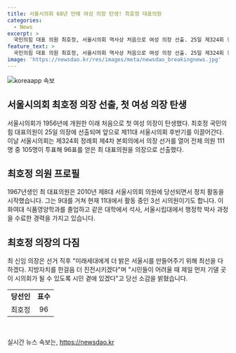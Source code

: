 ```yaml
---
title: 서울시의회 68년 만에 여성 의장 탄생! 최호정 대표의원
categories:
  - News
excerpt: >
  국민의힘 대표 의원 최호정, 서울시의회 역사상 처음으로 여성 의장 선출. 25일 제324회 정례회에서 96표로 선출, 다수당 소속의 관례 따르며. 1967년생, 이화여대 식품영양학과 졸업, 서울시립대 행정학 박사 과정 수료한 3선 시의원. 미래세대를 위해 노력, 지방자치 발전 다짐. 내달 1일 임기 시작. (단어 수: 65)
feature_text: >
  국민의힘 대표 의원 최호정, 서울시의회 역사상 처음으로 여성 의장 선출. 25일 제324회 정례회에서 96표로 선출, 다수당 소속의 관례 따르며. 1967년생, 이화여대 식품영양학과 졸업, 서울시립대 행정학 박사 과정 수료한 3선 시의원. 미래세대를 위해 노력, 지방자치 발전 다짐. 내달 1일 임기 시작. (단어 수: 65)
image: 'https://newsdao.kr/res/images/meta/newsdao_breakingnews.jpg'
---
```


<p><img src="https://newsdao.kr/res/images/meta/newsdao_breakingnews.jpg" alt="koreaapp 속보" /></p>

<h2 data-ke-size="size26">서울시의회 최호정 의장 선출, 첫 여성 의장 탄생</h2>

<p data-ke-size="size16">서울시의회가 1956년에 개원한 이래 처음으로 첫 여성 의장이 탄생했다. 최호정 국민의힘 대표의원이 25일 의장에 선출되며 앞으로 제11대 서울시의회 후반기를 이끌어간다. 이날 서울시의회는 제324회 정례회 제4차 본회의에서 의장 선거를 열어 전체 의원 111명 중 105명이 투표해 96표를 얻은 최 대표의원을 의장으로 선출했다.</p>

<h2 data-ke-size="size26">최호정 의원 프로필</h2>

<p data-ke-size="size16">1967년생인 최 대표의원은 2010년 제8대 서울시의회 의원에 당선되면서 정치 활동을 시작했습니다. 그는 9대를 거쳐 현재 11대에서 활동 중인 3선 시의원이기도 합니다. 이화여대 식품영양학과를 졸업하고 같은 대학에서 석사, 서울시립대에서 행정학 박사 과정을 수료한 경력을 가지고 있습니다.</p>

<h2 data-ke-size="size26">최호정 의장의 다짐</h2>

<p data-ke-size="size16">최 신임 의장은 선거 직후 "미래세대에게 더 밝은 서울시를 만들어주기 위해 최선을 다하겠다. 지방자치를 한걸음 더 진전시키겠다"며 "시민들이 어려울 때 제일 먼저 기댈 곳이 시의회가 될 수 있도록 시민 곁에 있겠다"고 당선 소감을 밝혔습니다.</p>

<table>
<tbody>
<tr>
<td style="text-align: center; height: 17px;"><b>당선인</b></td>
<td style="text-align: center; height: 17px;"><b>표수</b></td>
</tr>
<tr>
<td style="text-align: center; height: 17px;">최호정</td>
<td style="text-align: center; height: 17px;">96</td>
</tr>
</tbody>
</table>

<p data-ke-size="size16">&nbsp;</p>
실시간 뉴스 속보는, <a href="https://newsdao.kr" rel="dofollow">https://newsdao.kr</a>


